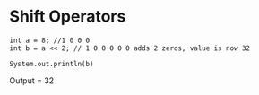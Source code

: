 # Shift Operators


```
int a = 8; //1 0 0 0
int b = a << 2; // 1 0 0 0 0 0 adds 2 zeros, value is now 32
 
System.out.println(b)
```

Output = 32

